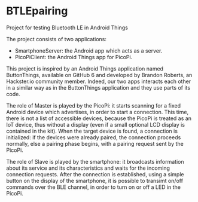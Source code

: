 # BTLEpairing
Project for testing Bluetooth LE in Android Things

The project consists of two applications:
* SmartphoneServer: the Android app which acts as a server.
* PicoPiClient: the Android Things app for PicoPi.


This project is inspired by an Android Things application named ButtonThings, available on GitHub 6 and developed by Brandon Roberts, an Hackster.io community member. Indeed, our two apps interacts each other in a similar way as in the ButtonThings application and they use parts of its code.


The role of Master is played by the PicoPi: it starts scanning for a fixed Android device which advertises, in order to start a connection. This time, there is not a list of accessible devices, because the PicoPi is treated as an IoT device, thus without a display (even if a small optional LCD display is contained in the kit). When the target device is found, a connection is initialized: if the devices were already paired, the connection proceeds normally, else a pairing phase begins, with a pairing request sent by the PicoPi.


The role of Slave is played by the smartphone: it broadcasts information about its service and its characteristics and waits for the incoming connection requests. After the connection is established, using a simple button on the display of the smartphone, it is possible to transimt on/off commands over the BLE channel, in order to turn on or off a LED in the PicoPi.
